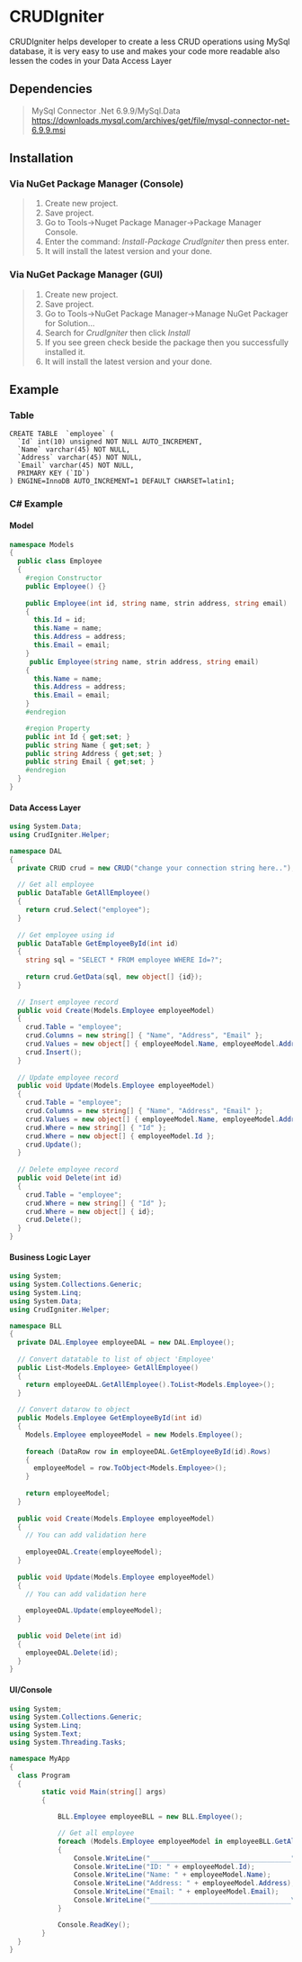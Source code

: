 # CRUDIgniter
CRUDIgniter helps developer to create a less CRUD operations using MySql database, it is very easy to use and makes your code more readable also lessen the codes in your Data Access Layer

## Dependencies 
> MySql Connector .Net 6.9.9/MySql.Data  https://downloads.mysql.com/archives/get/file/mysql-connector-net-6.9.9.msi

## Installation
### Via NuGet Package Manager (Console)
>1. Create new project.
>2. Save project.
>3. Go to Tools->Nuget Package Manager->Package Manager Console.
>4. Enter the command: *Install-Package CrudIgniter* then press enter.
>5. It will install the latest version and your done.

### Via NuGet Package Manager (GUI)
>1. Create new project.
>2. Save project.
>3. Go to Tools->NuGet Package Manager->Manage NuGet Packager for Solution...
>4. Search for *CrudIgniter* then click *Install*
>5. If you see green check beside the package then you successfully installed it.
>6. It will install the latest version and your done.

## Example

### Table
```MySql
CREATE TABLE  `employee` (
  `Id` int(10) unsigned NOT NULL AUTO_INCREMENT,
  `Name` varchar(45) NOT NULL,
  `Address` varchar(45) NOT NULL,
  `Email` varchar(45) NOT NULL,
  PRIMARY KEY (`ID`)
) ENGINE=InnoDB AUTO_INCREMENT=1 DEFAULT CHARSET=latin1;
```

### C# Example

#### Model
```C#
namespace Models 
{
  public class Employee 
  {
    #region Constructor
    public Employee() {}
    
    public Employee(int id, string name, strin address, string email) 
    {
      this.Id = id;
      this.Name = name;
      this.Address = address;
      this.Email = email;
    }
     public Employee(string name, strin address, string email) 
    {
      this.Name = name;
      this.Address = address;
      this.Email = email;
    }
    #endregion

    #region Property
    public int Id { get;set; }
    public string Name { get;set; }
    public string Address { get;set; }
    public string Email { get;set; }
    #endregion
  }
}
```

#### Data Access Layer
```C#
using System.Data;
using CrudIgniter.Helper;

namespace DAL 
{
  private CRUD crud = new CRUD("change your connection string here..");
  
  // Get all employee
  public DataTable GetAllEmployee()
  {
    return crud.Select("employee");
  }
  
  // Get employee using id
  public DataTable GetEmployeeById(int id)
  {
    string sql = "SELECT * FROM employee WHERE Id=?";
    
    return crud.GetData(sql, new object[] {id});
  }
  
  // Insert employee record
  public void Create(Models.Employee employeeModel)
  {
    crud.Table = "employee";
    crud.Columns = new string[] { "Name", "Address", "Email" };
    crud.Values = new object[] { employeeModel.Name, employeeModel.Address, employeeModel.Email };
    crud.Insert();
  }
  
  // Update employee record
  public void Update(Models.Employee employeeModel)
  {
    crud.Table = "employee";
    crud.Columns = new string[] { "Name", "Address", "Email" };
    crud.Values = new object[] { employeeModel.Name, employeeModel.Address, employeeModel.Email };
    crud.Where = new string[] { "Id" };
    crud.Where = new object[] { employeeModel.Id };
    crud.Update();
  }
  
  // Delete employee record
  public void Delete(int id)
  {
    crud.Table = "employee";
    crud.Where = new string[] { "Id" };
    crud.Where = new object[] { id};
    crud.Delete();
  }
}
```
#### Business Logic Layer
```C#
using System;
using System.Collections.Generic;
using System.Linq;
using System.Data;
using CrudIgniter.Helper;

namespace BLL
{
  private DAL.Employee employeeDAL = new DAL.Employee();
  
  // Convert datatable to list of object 'Employee'
  public List<Models.Employee> GetAllEmployee() 
  {
    return employeeDAL.GetAllEmployee().ToList<Models.Employee>();
  }
  
  // Convert datarow to object
  public Models.Employee GetEmployeeById(int id)
  {
    Models.Employee employeeModel = new Models.Employee();
    
    foreach (DataRow row in employeeDAL.GetEmployeeById(id).Rows)
    {
      employeeModel = row.ToObject<Models.Employee>();
    }
    
    return employeeModel;
  }
  
  public void Create(Models.Employee employeeModel)
  {
    // You can add validation here
  
    employeeDAL.Create(employeeModel);
  }
  
  public void Update(Models.Employee employeeModel)
  {
    // You can add validation here
    
    employeeDAL.Update(employeeModel);
  }
  
  public void Delete(int id)
  {
    employeeDAL.Delete(id);
  }
}
```

#### UI/Console

```C#
using System;
using System.Collections.Generic;
using System.Linq;
using System.Text;
using System.Threading.Tasks;

namespace MyApp
{
  class Program
  {
        static void Main(string[] args)
        {

            BLL.Employee employeeBLL = new BLL.Employee();

            // Get all employee
            foreach (Models.Employee employeeModel in employeeBLL.GetAllEmployee())
            {
                Console.WriteLine("___________________________________");
                Console.WriteLine("ID: " + employeeModel.Id);
                Console.WriteLine("Name: " + employeeModel.Name);
                Console.WriteLine("Address: " + employeeModel.Address);
                Console.WriteLine("Email: " + employeeModel.Email);
                Console.WriteLine("___________________________________\n");
            }

            Console.ReadKey();
        }
  }
}
```
